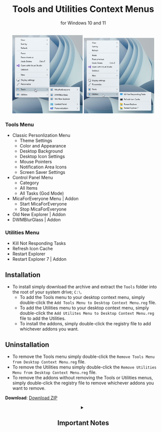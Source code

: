 <div align="center">
    <h1>Tools and Utilities Context Menus</h1>
    <p>for Windows 10 and 11</p>
    <br />
    <img src="Previews/c25EEQZmeQ.png" width="45%"> <img src="Previews/jgrycwDiQ8.png" width="45%">
</div>

### Tools Menu

- Classic Personlization Menu
  - Theme Settings
  - Color and Appearance
  - Desktop Background
  - Desktop Icon Settings
  - Mouse Pointers
  - Notification Area Icons
  - Screen Saver Settings
- Control Panel Menu
  - Category
  - All Items
  - All Tasks (God Mode)
- MicaForEveryone Menu | Addon
  - Start MicaForEveryone
  - Stop MicaForEveryone
- Old New Explorer | Addon
- DWMBlurGlass | Addon

### Utilities Menu

- Kill Not Responding Tasks
- Refresh Icon Cache
- Restart Explorer
- Restart Explorer 7 | Addon

## Installation

- To install simply download the archive and extract the `Tools` folder into the root of your system drive; `C:\`.
  - To add the Tools menu to your desktop context menu, simply double-click the `Add Tools Menu to Desktop Context Menu.reg` file.
  - To add the Utilities menu to your desktop context menu, simply double-click the `Add Utilites Menu to Desktop Context Menu.reg` file to add the Utilities.
  - To install the addons, simply double-click the registry file to add whichever addons you want.

## Uninstallation

- To remove the Tools menu simply double-click the `Remove Tools Menu from Desktop Context Menu.reg` file.
- To remove the Utilities menu simply double-click the `Remove Utilities Menu from Desktop Context Menu.reg` file.
- To remove the addons without removing the Tools or Utilities menus, simply double-click the registry file to remove whichever addons you want to remove.

**Download**: [Download ZIP](https://github.com/The-Back-Room/Tools-and-Utilities-Menus-for-Windows-11-Desktop-Context-Menu/archive/refs/heads/main.zip)

<div align="center">
    <details>
        <summary>
            <h2>Important Notes</h2>
        </summary>
        <em>The <code>Explorer 7</code>, <code>DWMBlurGlass</code>, and <code>Old New Explorer</code> options are called on from subdirectories located inside the <code>Tools</code> folder. Files have been included for compatibility; however, you may need to update them for your own usage.
        <br /><br />The <code>MicaForEveryone</code> menu relies on the <code>.msi</code> variation that is installed in a system location. As such it doesn't specify the location; Instead, it targets the <code>MicaForEveryone.App.exe</code> process created by the <code>.msi</code> installation method. For this reason, manual installations of <code>MicaForEveryone</code> might not be compatible with this menu.
        <br /><br />Due to Windows context menu limitations, addons may remove entrees from some of the sub menus in order to make space. Keep in mind that if you want to use all of the addons with both menus the Theme Settings option in the Classic Personalization sub menu may disappear.</em>
    </details>
</div>
